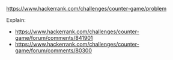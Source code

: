 https://www.hackerrank.com/challenges/counter-game/problem

Explain:
- https://www.hackerrank.com/challenges/counter-game/forum/comments/841901
- https://www.hackerrank.com/challenges/counter-game/forum/comments/80300
